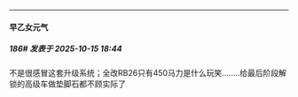 ﻿
*****

####  早乙女元气  
##### 186#       发表于 2025-10-15 18:44

不是很感冒这套升级系统；全改RB26只有450马力是什么玩笑........给最后阶段解锁的高级车做垫脚石都不顾实际了

